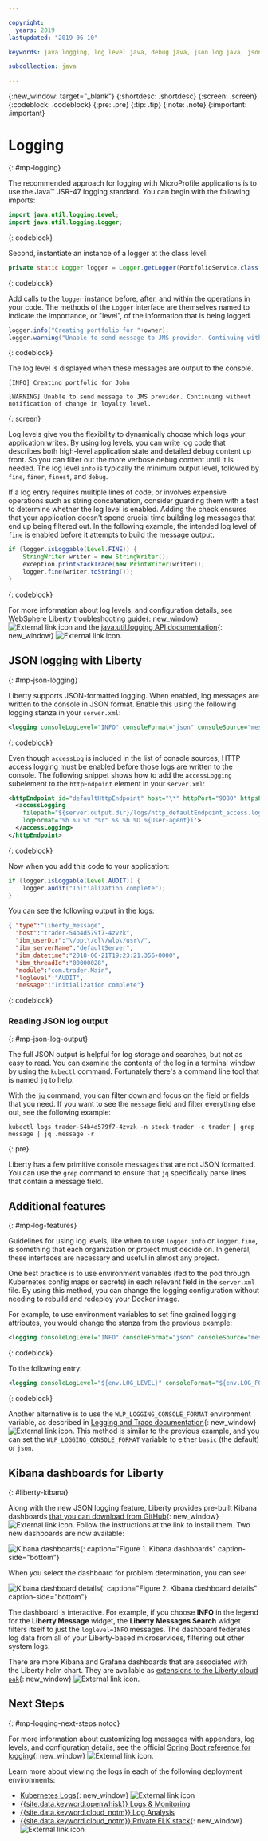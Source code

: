 ```yaml
---

copyright:
  years: 2019
lastupdated: "2019-06-10"

keywords: java logging, log level java, debug java, json log java, json log help, kibana liberty, liberty messages

subcollection: java

---
```


{:new_window: target="_blank"}
{:shortdesc: .shortdesc}
{:screen: .screen}
{:codeblock: .codeblock}
{:pre: .pre}
{:tip: .tip}
{:note: .note}
{:important: .important}

# Logging
{: #mp-logging}

The recommended approach for logging with MicroProfile applications is to use the Java&trade; JSR-47 logging standard. You can begin with the following imports:

```java
import java.util.logging.Level;
import java.util.logging.Logger;
```
{: codeblock}

Second, instantiate an instance of a logger at the class level:

```java
private static Logger logger = Logger.getLogger(PortfolioService.class.getName());
```
{: codeblock}

Add calls to the `logger` instance before, after, and within the operations in your code. The methods of the `Logger` interface are themselves named to indicate the importance, or "level", of the information that is being logged.

```java
logger.info("Creating portfolio for "+owner);
logger.warning("Unable to send message to JMS provider. Continuing without notification of change in loyalty level.");
```
{: codeblock}

The log level is displayed when these messages are output to the console.

```
[INFO] Creating portfolio for John

[WARNING] Unable to send message to JMS provider. Continuing without notification of change in loyalty level.
```
{: screen}

Log levels give you the flexibility to dynamically choose which logs your application writes. By using log levels, you can write log code that describes both high-level application state and detailed debug content up front. So you can filter out the more verbose debug content until it is needed. The log level `info` is typically the minimum output level, followed by `fine`, `finer`, `finest`, and `debug`.

If a log entry requires multiple lines of code, or involves expensive operations such as string concatenation, consider guarding them with a test to determine whether the log level is enabled. Adding the check ensures that your application doesn't spend crucial time building log messages that end up being filtered out. In the following example, the intended log level of `fine` is enabled before it attempts to build the message output.

```java
if (logger.isLoggable(Level.FINE)) {
    StringWriter writer = new StringWriter();
    exception.printStackTrace(new PrintWriter(writer));
    logger.fine(writer.toString());
}
```
{: codeblock}

For more information about log levels, and configuration details, see [WebSphere Liberty troubleshooting guide](https://www.ibm.com/support/knowledgecenter/SSEQTP_liberty/com.ibm.websphere.wlp.doc/ae/rwlp_logging.html){: new_window} ![External link icon](../icons/launch-glyph.svg "External link icon") and the [java.util.logging API documentation](https://docs.oracle.com/javase/8/docs/api/java/util/logging/package-summary.html){: new_window} ![External link icon](../icons/launch-glyph.svg "External link icon").

## JSON logging with Liberty
{: #mp-json-logging}

Liberty supports JSON-formatted logging. When enabled, log messages are written to the console in JSON format. Enable this using the following logging stanza in your `server.xml`:

```xml
<logging consoleLogLevel="INFO" consoleFormat="json" consoleSource="message,trace,accessLog,ffdc" />
```
{: codeblock}

Even though `accessLog` is included in the list of console sources, HTTP access logging must be enabled before those logs are written to the console. The following snippet shows how to add the `accessLogging` subelement to the `httpEndpoint` element in your `server.xml`:

```xml
<httpEndpoint id="defaultHttpEndpoint" host="\*" httpPort="9080" httpsPort="9443">
  <accessLogging
    filepath="${server.output.dir}/logs/http_defaultEndpoint_access.log"
    logFormat='%h %u %t "%r" %s %b %D %{User-agent}i'>
  </accessLogging>
</httpEndpoint>
```
{: codeblock}

Now when you add this code to your application:

```java
if (logger.isLoggable(Level.AUDIT)) {
    logger.audit("Initialization complete");
}
```

You can see the following output in the logs:

```json
{ "type":"liberty_message",
  "host":"trader-54b4d579f7-4zvzk",
  "ibm_userDir":"\/opt\/ol\/wlp\/usr\/",
  "ibm_serverName":"defaultServer",
  "ibm_datetime":"2018-06-21T19:23:21.356+0000",
  "ibm_threadId":"00000028",
  "module":"com.trader.Main",
  "loglevel":"AUDIT",
  "message":"Initialization complete"}
```
{: codeblock}

### Reading JSON log output
{: #mp-json-log-output}

The full JSON output is helpful for log storage and searches, but not as easy to read. You can examine the contents of the log in a terminal window by using the `kubectl` command. Fortunately there's a command line tool that is named `jq` to help.

With the `jq` command, you can filter down and focus on the field or fields that you need. If you want to see the `message` field and filter everything else out, see the following example:

```
kubectl logs trader-54b4d579f7-4zvzk -n stock-trader -c trader | grep message | jq .message -r
```
{: pre}

Liberty has a few primitive console messages that are not JSON formatted. You can use the `grep` command to ensure that `jq` specifically parse lines that contain a message field.

## Additional features
{: #mp-log-features}

Guidelines for using log levels, like when to use `logger.info` or `logger.fine`, is something that each organization or project must decide on. In general, these interfaces are necessary and useful in almost any project.

One best practice is to use environment variables (fed to the pod through Kubernetes config maps or secrets) in each relevant field in the `server.xml` file. By using this method, you can change the logging configuration without needing to rebuild and redeploy your Docker image.

For example, to use environment variables to set fine grained logging attributes, you would change the stanza from the previous example:

```xml
<logging consoleLogLevel="INFO" consoleFormat="json" consoleSource="message,trace,accessLog,ffdc" />
```
{: codeblock}

To the following entry:

```xml
<logging consoleLogLevel="${env.LOG_LEVEL}" consoleFormat="${env.LOG_FORMAT}" consoleSource="${env.LOG_SOURCE}" />
```
{: codeblock}

Another alternative is to use the `WLP_LOGGING_CONSOLE_FORMAT` environment variable, as described in [Logging and Trace documentation](https://www.ibm.com/support/knowledgecenter/SSEQTP_liberty/com.ibm.websphere.wlp.doc/ae/rwlp_logging.html){: new_window} ![External link icon](../icons/launch-glyph.svg "External link icon"). This method is similar to the previous example, and you can set the `WLP_LOGGING_CONSOLE_FORMAT` variable to either `basic` (the default) or `json`.

## Kibana dashboards for Liberty
{: #liberty-kibana}

Along with the new JSON logging feature, Liberty provides pre-built Kibana dashboards [that you can download from GitHub](https://www.ibm.com/support/knowledgecenter/en/SSEQTP_liberty/com.ibm.websphere.wlp.doc/ae/twlp_icp_json_logging.html){: new_window} ![External link icon](../icons/launch-glyph.svg "External link icon"). Follow the instructions at the link to install them. Two new dashboards are now available:

![Kibana dashboards](images/microprofile-logging-image4.png "Kibana dashboards"){: caption="Figure 1. Kibana dashboards" caption-side="bottom"}

When you select the dashboard for problem determination, you can see:

![Kibana dashboard details](images/microprofile-logging-image5.png "Kibana dashboard details"){: caption="Figure 2. Kibana dashboard details" caption-side="bottom"}

The dashboard is interactive. For example, if you choose **INFO** in the legend for the **Liberty Message** widget, the **Liberty Messages Search** widget filters itself to just the `loglevel=INFO` messages. The dashboard federates log data from all of your Liberty-based microservices, filtering out other system logs.

There are more Kibana and Grafana dashboards that are associated with the Liberty helm chart. They are available as [extensions to the Liberty cloud `pak`](https://github.com/IBM/charts/tree/master/stable/ibm-websphere-liberty/ibm_cloud_pak/pak_extensions/dashboards){: new_window} ![External link icon](../icons/launch-glyph.svg "External link icon").

## Next Steps
{: #mp-logging-next-steps notoc}

For more information about customizing log messages with appenders, log levels, and configuration details, see the official [Spring Boot reference for logging](https://docs.spring.io/spring-boot/docs/current/reference/html/howto-logging.html){: new_window} ![External link icon](../icons/launch-glyph.svg "External link icon").

Learn more about viewing the logs in each of the following deployment environments:

* [Kubernetes Logs](https://kubernetes.io/docs/concepts/cluster-administration/logging/){: new_window} ![External link icon](../icons/launch-glyph.svg "External link icon")
* [{{site.data.keyword.openwhisk}} Logs & Monitoring](/docs/openwhisk?topic=cloud-functions-logs)
* [{{site.data.keyword.cloud_notm}} Log Analysis](/docs/services/CloudLogAnalysis?topic=cloudloganalysis-log_analysis_ov#log_analysis_ov)
* [{{site.data.keyword.cloud_notm}} Private ELK stack](https://www.ibm.com/support/knowledgecenter/en/SSBS6K_2.1.0.2/manage_metrics/logging_elk.html){: new_window} ![External link icon](../icons/launch-glyph.svg "External link icon")
